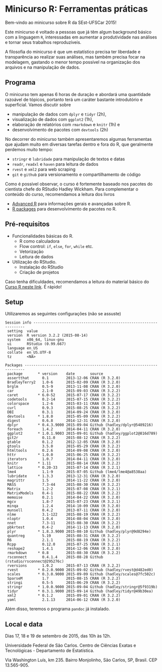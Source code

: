 # Minicurso R: Ferramentas práticas 

Bem-vindo ao minicurso sobre R da SEst-UFSCar 2015!

Este minicurso é voltado a pessoas que já têm algum background básico com a 
linguagem `R`, interessadas em aumentar a produtividade nas análises e tornar
seus trabalhos reproduzíveis.

A filosofia do minicurso é que um estatístico precisa ter liberdade
e transparência ao realizar suas análises, mas também precisa focar na 
modelagem, gastando o menor tempo possível na organização dos arquivos 
e na manipulação de dados.

## Programa

O minicurso tem apenas 6 horas de duração e abordará uma quantidade razoável de
tópicos, portanto terá um caráter bastante introdutório e superficial. Vamos
discutir sobre

- manipulação de dados com `dplyr` e `tidyr` (2h),
- visualização de dados com `ggplot2` (1h),
- elaboração de relatórios com `rmarkdown` e `knitr` (1h) e
- desenvolvimento de pacotes com `devtools` (2h)

No decorrer do minicurso também apresentaremos algumas ferramentas que ajudam
muito em diversas tarefas dentro e fora do R, que geralmente perdemos muito 
tempo:

- `stringr` e `lubridade` para manipulação de textos e datas
- `readr`, `readxl` e `haven` para leitura de dados
- `rvest` e `xml2` para web scraping
- `git` e `github` para versionamento e compartilhamento de código

Como é possível observar, o curso é fortemente baseado nos pacotes do cientista
chefe do RStudio Hadley Wickham. Para complementar o conteúdo do curso, 
recomendamos a leitura dos livros

- [Advanced R](adv-r.had.co.nz) para informações gerais e avançadas sobre R.
- [R packages](r-pkgs.had.co.nz) para desenvolvimento de pacotes no R.

## Pré-requisitos

- Funcionalidades básicas do R.
    - R como calculadora
    - Flow control: `if`, `else`, `for`, `while` etc.
    - Vetorização
    - Leitura de dados
- Utilização do RStudio.
    - Instalação do RStudio
    - Criação de projetos

Caso tenha dificuldades, recomendamos a leitura do material básico 
do [Curso R neste link](http://curso-r.github.io/). É rápido!

## Setup

Utilizaremos as seguintes configurações (não se assuste)

```
Session info ------------------------------------------------------------------
 setting  value                       
 version  R version 3.2.2 (2015-08-14)
 system   x86_64, linux-gnu           
 ui       RStudio (0.99.667)          
 language en_US                       
 collate  en_US.UTF-8                 
 tz       <NA>                        

Packages ----------------------------------------------------------------------
 package       * version    date       source                            
 assertthat      0.1        2013-12-06 CRAN (R 3.2.0)                    
 BradleyTerry2   1.0-6      2015-02-09 CRAN (R 3.2.0)                    
 brglm           0.5-9      2013-11-08 CRAN (R 3.2.0)                    
 car             2.1-0      2015-09-03 CRAN (R 3.2.2)                    
 caret         * 6.0-52     2015-07-17 CRAN (R 3.2.2)                    
 codetools       0.2-14     2015-07-15 CRAN (R 3.2.2)                    
 colorspace      1.2-6      2015-03-11 CRAN (R 3.2.0)                    
 curl            0.9.3      2015-08-25 CRAN (R 3.2.2)                    
 DBI             0.3.1      2014-09-24 CRAN (R 3.2.0)                    
 devtools      * 1.8.0      2015-05-09 CRAN (R 3.2.2)                    
 digest          0.6.8      2014-12-31 CRAN (R 3.2.0)                    
 dplyr         * 0.4.3.9000 2015-09-04 Github (hadley/dplyr@5489216)     
 foreach         1.4.2      2014-04-11 CRAN (R 3.2.0)                    
 ggplot2       * 1.0.1.9003 2015-09-01 Github (hadley/ggplot2@816d789)   
 git2r           0.11.0     2015-08-12 CRAN (R 3.2.2)                    
 gtable          0.1.2      2012-12-05 CRAN (R 3.2.0)                    
 gtools          3.5.0      2015-05-29 CRAN (R 3.2.2)                    
 htmltools       0.2.6      2014-09-08 CRAN (R 3.2.0)                    
 httr          * 1.0.0      2015-06-25 CRAN (R 3.2.2)                    
 iterators       1.0.7      2014-04-11 CRAN (R 3.2.0)                    
 knitr         * 1.11       2015-08-14 CRAN (R 3.2.2)                    
 lattice       * 0.20-33    2015-07-14 CRAN (R 3.2.1)                    
 lme4            1.1-9      2015-07-05 Github (lme4/lme4@a8538aa)        
 lubridate     * 1.3.3      2013-12-31 CRAN (R 3.2.0)                    
 magrittr        1.5        2014-11-22 CRAN (R 3.2.0)                    
 MASS            7.3-44     2015-08-30 CRAN (R 3.2.2)                    
 Matrix          1.2-2      2015-07-08 CRAN (R 3.2.1)                    
 MatrixModels    0.4-1      2015-08-22 CRAN (R 3.2.2)                    
 memoise         0.2.1      2014-04-22 CRAN (R 3.2.0)                    
 mgcv            1.8-7      2015-07-23 CRAN (R 3.2.1)                    
 minqa           1.2.4      2014-10-09 CRAN (R 3.2.0)                    
 munsell         0.4.2      2013-07-11 CRAN (R 3.2.0)                    
 nlme            3.1-122    2015-08-19 CRAN (R 3.2.2)                    
 nloptr          1.0.4      2014-08-04 CRAN (R 3.2.0)                    
 nnet            7.3-11     2015-08-30 CRAN (R 3.2.2)                    
 pbkrtest        0.4-2      2014-11-13 CRAN (R 3.2.0)                    
 plyr          * 1.8.3.9000 2015-08-10 Github (hadley/plyr@9d8294e)      
 quantreg        5.19       2015-08-31 CRAN (R 3.2.2)                    
 R6              2.1.1      2015-08-19 CRAN (R 3.2.2)                    
 Rcpp            0.12.0     2015-07-25 CRAN (R 3.2.1)                    
 reshape2        1.4.1      2014-12-06 CRAN (R 3.2.0)                    
 rmarkdown     * 0.8        2015-08-30 CRAN (R 3.2.2)                    
 rsconnect       0.4.1.4    2015-08-28 Github (rstudio/rsconnect@295276c)
 rversions       1.0.2      2015-07-13 CRAN (R 3.2.2)                    
 rvest         * 0.2.0.9000 2015-09-02 Github (hadley/rvest@d482ed0)     
 scales        * 0.3.0.9000 2015-09-09 Github (hadley/scales@7fc502c)    
 SparseM         1.7        2015-08-15 CRAN (R 3.2.2)                    
 stringi         0.5-5      2015-06-29 CRAN (R 3.2.2)                    
 stringr       * 1.0.0.9000 2015-09-04 Github (hadley/stringr@5f9319b)   
 tidyr         * 0.3.1.9000 2015-09-14 Github (hadley/tidyr@49b30ea)     
 xml2          * 0.1.2      2015-09-01 CRAN (R 3.2.2)                    
 yaml            2.1.13     2014-06-12 CRAN (R 3.2.0) 
```

Além disso, teremos o programa `pandoc` já instalado.

## Local e data

Dias 17, 18 e 19 de setembro de 2015, das 10h às 12h.  

Universidade Federal de São Carlos.
Centro de Ciências Exatas e Tecnológicas - Departamento de Estatística.  

Via Washington Luís, km 235. Bairro Monjolinho, São Carlos, SP, Brasil.
CEP 13.565-905.

